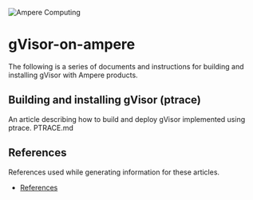 ![Ampere Computing](https://avatars2.githubusercontent.com/u/34519842?s=400&u=1d29afaac44f477cbb0226139ec83f73faefe154&v=4)

# gVisor-on-ampere

The following is a series of documents and instructions for building and installing gVisor with Ampere products.


## Building and installing  gVisor (ptrace)

An article describing how to build and deploy gVisor implemented using ptrace.
PTRACE.md

## References

References used while generating information for these articles.

* [References](References.md)

